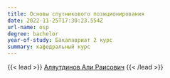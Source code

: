 ```yaml
---
title: Основы спутникового позиционирования
date: 2022-11-25T17:30:23.554Z
url-name: osp
degree: bachelor
year-of-study: Бакалавриат 2 курс
summary: кафедральный курс
---
```

{{< lead >}} [Аляутдинов Али Раисович](../../../about/staff/aliautdinov) {{< /lead >}}